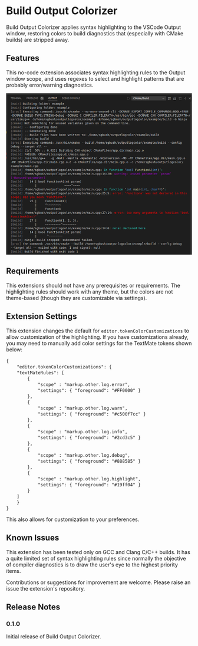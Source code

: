 # Build Output Colorizer

Build Output Colorizer applies syntax highlighting to the VSCode Output window, restoring colors to build diagnostics that (especially with CMake builds) are stripped away.

## Features

This no-code extension associates syntax highlighting rules to the Output window scope, and uses regexes to select and highlight patterns that are probably error/warning diagnostics.

![Example Output](assets/screenshot1.png "Example Output")


## Requirements

This extensions should not have any prerequisites or requirements.  The highlighting rules should work with any theme, but the colors are not theme-based (though they are customizable via settings).

## Extension Settings

This extension changes the default for `editor.tokenColorCustomizations` to allow customization of the highlighting.  If you have customizations already, you may need to manually add color settings for the TextMate tokens shown below:
```
{
    "editor.tokenColorCustomizations": {
    "textMateRules": [
        {
            "scope" : "markup.other.log.error",
            "settings": { "foreground": "#FF0000" }
        },
        {
            "scope" : "markup.other.log.warn",
            "settings": { "foreground": "#c500f7cc" }
        },
        {
            "scope" : "markup.other.log.info",
            "settings": { "foreground": "#2cd3c5" }
        },
        {
            "scope" : "markup.other.log.debug",
            "settings": { "foreground": "#888585" }
        },
        {
            "scope" : "markup.other.log.highlight",
            "settings": { "foreground": "#19ff04" }
        }
    ]
    }
}
```
This also allows for customization to your preferences.

## Known Issues
This extension has been tested only on GCC and Clang C/C++ builds.  It has a quite limited set of syntax highlighting rules since normally the objective of compiler diagnostics is to draw the user's eye to the highest priority items.

Contributions or suggestions for improvement are welcome.  Please raise an issue the extension's repository.

## Release Notes

### 0.1.0

Initial release of Build Output Colorizer.

